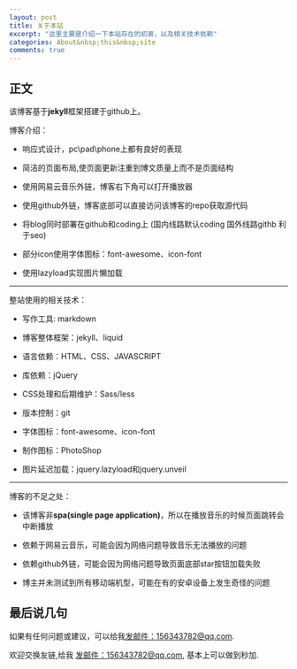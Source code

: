 ```yaml
---
layout: post
title: 关于本站
excerpt: "这里主要是介绍一下本站存在的初衷，以及相关技术依赖"
categories: About&nbsp;this&nbsp;site
comments: true
---
```

## 正文
该博客基于**jekyll**框架搭建于github上。

博客介绍：  

- 响应式设计，pc\pad\phone上都有良好的表现  

- 简洁的页面布局,使页面更新注重到博文质量上而不是页面结构

- 使用网易云音乐外链，博客右下角可以打开播放器  

- 使用github外链，博客底部可以直接访问该博客的repo获取源代码

- 将blog同时部署在github和coding上 (国内线路默认coding 国外线路githb 利于seo)

- 部分icon使用字体图标：font-awesome、icon-font  

- 使用lazyload实现图片懒加载

***

整站使用的相关技术：  

- 写作工具: markdown

- 博客整体框架：jekyll、liquid  

- 语言依赖：HTML、CSS、JAVASCRIPT  

- 库依赖：jQuery  

- CSS处理和后期维护：Sass/less

- 版本控制：git  

- 字体图标：font-awesome、icon-font  

- 制作图标：PhotoShop  

- 图片延迟加载：jquery.lazyload和jquery.unveil

***

博客的不足之处：

- 该博客非**spa(single page application)**，所以在播放音乐的时候页面跳转会中断播放

- 依赖于网易云音乐，可能会因为网络问题导致音乐无法播放的问题

- 依赖github外链，可能会因为网络问题导致页面底部star按钮加载失败

- 博主并未测试到所有移动端机型，可能在有的安卓设备上发生奇怪的问题


## 最后说几句

如果有任何问题或建议，可以给我[发邮件：156343782@qq.com](mailto:156343782@qq.com).

欢迎交换友链,给我 [发邮件：156343782@qq.com](mailto:156343782@qq.com), 基本上可以做到秒加.
